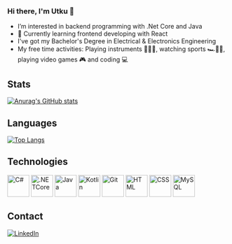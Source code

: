### Hi there, I'm Utku 👋

- I’m interested in backend programming with .Net Core and Java
- 🌱 Currently learning frontend developing with React
- I've got my Bachelor's Degree in Electrical & Electronics Engineering
- My free time activities: Playing instruments 🎸🎹🥁, watching sports 🏎️🎾🏀, playing video games 🎮 and coding 💻

## Stats

[![Anurag's GitHub stats](https://github-readme-stats.vercel.app/api?username=Utkuulas&count_private=true&show_icons=true&theme=merko)](https://github.com/anuraghazra/github-readme-stats)

## Languages

[![Top Langs](https://github-readme-stats.vercel.app/api/top-langs/?username=Utkuulas&layout=compact&theme=merko)](https://github.com/anuraghazra/github-readme-stats)

## Technologies

<div>
<img height="50" src="https://user-images.githubusercontent.com/25181517/121405384-444d7300-c95d-11eb-959f-913020d3bf90.png" alt="C#" title="C#" />
<img height="50" src="https://user-images.githubusercontent.com/25181517/121405754-b4f48f80-c95d-11eb-8893-fc325bde617f.png" alt=".NETCore" title=".NETCore" />
<img height="50" src="https://user-images.githubusercontent.com/25181517/117201156-9a724800-adec-11eb-9a9d-3cd0f67da4bc.png" alt="Java" title="Java" />
<img height="50" src="https://user-images.githubusercontent.com/25181517/185062810-7ee0c3d2-17f2-4a98-9d8a-a9576947692b.png" alt="Kotlin" title="Kotlin" />
<img height="50" src="https://user-images.githubusercontent.com/25181517/117364277-fc4eb280-aebd-11eb-8769-a3583c6a2037.png" alt="Git" title="Git" />
<img height="50" src="https://user-images.githubusercontent.com/25181517/117447535-f00a3a00-af3d-11eb-89bf-45aaf56dbaf1.png" alt="HTML" title="HTML" />
<img height="50" src="https://user-images.githubusercontent.com/25181517/183898674-75a4a1b1-f960-4ea9-abcb-637170a00a75.png" alt="CSS" title="CSS" />
<img height="50" src="https://user-images.githubusercontent.com/25181517/183896128-ec99105a-ec1a-4d85-b08b-1aa1620b2046.png" alt="MySQL" title="MySQL" />
</div>

## Contact

[![LinkedIn](https://icons.iconarchive.com/icons/limav/flat-gradient-social/48/Linkedin-icon.png)](https://www.linkedin.com/in/utkuulasaltin/)





<!--
**Utkuulas/Utkuulas** is a ✨ _special_ ✨ repository because its `README.md` (this file) appears on your GitHub profile.

Here are some ideas to get you started:

- 🔭 I’m currently working on ...
- 🌱 I’m currently learning ...
- 👯 I’m looking to collaborate on ...
- 🤔 I’m looking for help with ...
- 💬 Ask me about ...
- 📫 How to reach me: ...
- 😄 Pronouns: ...
- ⚡ Fun fact: ...

GitHub Stats Themes: dark, radical, merko, gruvbox, tokyonight, onedark, cobalt, synthwave, highcontrast, dracula
-->
